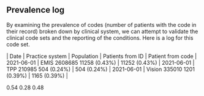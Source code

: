 ## Prevalence log

By examining the prevalence of codes (number of patients with the code in their record) broken down by clinical system, we can attempt to validate the clinical code sets and the reporting of the conditions. Here is a log for this code set.


| Date       | Practice system | Population | Patients from ID | Patient from code |
2021-06-01   |	EMIS		2608685		11258 (0.43%)  | 11252 (0.43%)	   |
2021-06-01   |	TPP		210985	          504 (0.24%)  |   504 (0.24%)	   |
2021-06-01   |	Vision		335010	         1201 (0.39%)  |  1165 (0.39%)	   |

0.54
0.28
0.48